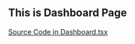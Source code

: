 ## This is Dashboard Page

[Source Code in Dashboard.tsx](https://github.com/bonitoo-io/iot-center-v2/blob/master/app/ui/src/pages/DashboardPage.tsx)
